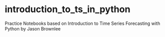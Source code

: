 # introduction_to_ts_in_python
 Practice Notebooks based on Introduction to Time Series Forecasting with Python  by Jason Brownlee
